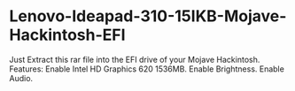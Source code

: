 # Lenovo-Ideapad-310-15IKB-Mojave-Hackintosh-EFI
Just Extract this rar file into the EFI drive of your Mojave Hackintosh.
Features:
  Enable Intel HD Graphics 620 1536MB.
  Enable Brightness.
  Enable Audio.
